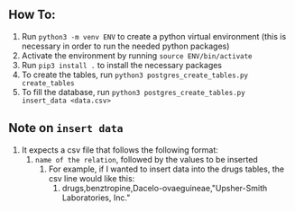 ## How To:
1. Run `python3 -m venv ENV` to create a python virtual environment (this is necessary in order to run the needed python packages)
2. Activate the environment by running `source ENV/bin/activate`
3. Run `pip3 install .` to install the necessary packages
4. To create the tables, run `python3 postgres_create_tables.py create_tables`
5. To fill the database, run `python3 postgres_create_tables.py insert_data <data.csv>`
   
## Note on `insert data`
1. It expects a csv file that follows the following format:
   1. `name of the relation`, followed by the values to be inserted
      1. For example, if I wanted to insert data into the drugs tables, the csv line would like this:
         1. drugs,benztropine,Dacelo-ovaeguineae,"Upsher-Smith Laboratories, Inc."
